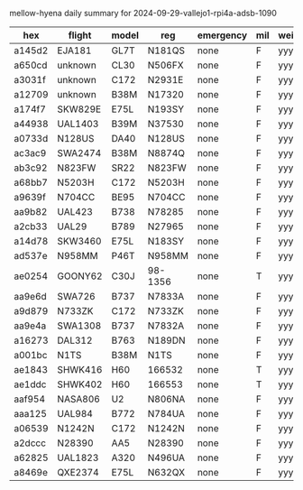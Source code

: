 mellow-hyena daily summary for 2024-09-29-vallejo1-rpi4a-adsb-1090

|hex|flight|model|reg|emergency|mil|weirdo|
|--|--|--|--|--|--|--|
|a145d2|EJA181|GL7T|N181QS|none|F|yyy|
|a650cd|unknown|CL30|N506FX|none|F|yyy|
|a3031f|unknown|C172|N2931E|none|F|yyy|
|a12709|unknown|B38M|N17320|none|F|yyy|
|a174f7|SKW829E|E75L|N193SY|none|F|yyy|
|a44938|UAL1403|B39M|N37530|none|F|yyy|
|a0733d|N128US|DA40|N128US|none|F|yyy|
|ac3ac9|SWA2474|B38M|N8874Q|none|F|yyy|
|ab3c92|N823FW|SR22|N823FW|none|F|yyy|
|a68bb7|N5203H|C172|N5203H|none|F|yyy|
|a9639f|N704CC|BE95|N704CC|none|F|yyy|
|aa9b82|UAL423|B738|N78285|none|F|yyy|
|a2cb33|UAL29|B789|N27965|none|F|yyy|
|a14d78|SKW3460|E75L|N183SY|none|F|yyy|
|ad537e|N958MM|P46T|N958MM|none|F|yyy|
|ae0254|GOONY62|C30J|98-1356|none|T|yyy|
|aa9e6d|SWA726|B737|N7833A|none|F|yyy|
|a9d879|N733ZK|C172|N733ZK|none|F|yyy|
|aa9e4a|SWA1308|B737|N7832A|none|F|yyy|
|a16273|DAL312|B763|N189DN|none|F|yyy|
|a001bc|N1TS|B38M|N1TS|none|F|yyy|
|ae1843|SHWK416|H60|166532|none|T|yyy|
|ae1ddc|SHWK402|H60|166553|none|T|yyy|
|aaf954|NASA806|U2|N806NA|none|F|yyy|
|aaa125|UAL984|B772|N784UA|none|F|yyy|
|a06539|N1242N|C172|N1242N|none|F|yyy|
|a2dccc|N28390|AA5|N28390|none|F|yyy|
|a62825|UAL1823|A320|N496UA|none|F|yyy|
|a8469e|QXE2374|E75L|N632QX|none|F|yyy|

